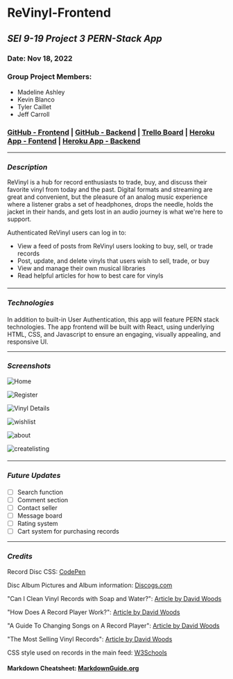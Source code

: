 # ReVinyl-Frontend

## *SEI 9-19 Project 3 PERN-Stack App*




### Date: Nov 18, 2022

### Group Project Members:

- Madeline Ashley
- Kevin Blanco
- Tyler Caillet
- Jeff Carroll


### [GitHub - Frontend](https://github.com/mashbash2150/ReVinyl-Frontend) | [GitHub - Backend](https://github.com/mashbash2150/ReVinyl-Backend) | [Trello Board](https://trello.com/b/o27tjY0w/revinyl)  | [Heroku App - Fontend](https://revinyl-frontend.herokuapp.com/) | [Heroku App - Backend](https://dashboard.heroku.com/apps/revinyl-backend) 


---

### **_Description_**

ReVinyl is a hub for record enthusiasts to trade, buy, and discuss their favorite vinyl from today and the past. 
Digital formats and streaming are great and convenient, but the pleasure of an analog music experience where a listener grabs a set of headphones, drops the needle, holds the jacket in their hands, and gets lost in an audio journey is what we're here to support.   

Authenticated ReVinyl users can log in to: 
- View a feed of posts from ReVinyl users looking to buy, sell, or trade records 
- Post, update, and delete vinyls that users wish to sell, trade, or buy 
- View and manage their own musical libraries
- Read helpful articles for how to best care for vinyls



#### 

---

### **_Technologies_**

#### 

In addition to built-in User Authentication, this app will feature PERN stack technologies. 
The app frontend will be built with React, using underlying HTML, CSS, and Javascript to ensure an engaging, visually appealing, and responsive UI. 





---

### **_Screenshots_**

![Home](https://i.imgur.com/pS727PQ.png)


![Register](https://i.imgur.com/pS727PQ.png)


![Vinyl Details](https://i.imgur.com/U1jnN1i.png)


![wishlist](https://i.imgur.com/Cq2cabf.png)


![about](https://i.imgur.com/lJMQ6QJ.png)


![createlisting](https://i.imgur.com/jqsjrbb.png)

#### 

---

### **_Future Updates_**

####

- [ ] Search function
- [ ] Comment section
- [ ] Contact seller
- [ ] Message board
- [ ] Rating system
- [ ] Cart system for purchasing records

---

### **_Credits_**
Record Disc CSS: [CodePen](https://codepen.io/thebabydino/pen/kNqgKO)

Disc Album Pictures and Album information: [Discogs.com](https://www.discogs.com/)

"Can I Clean Vinyl Records with Soap and Water?": [Article by David Woods](https://www.vinylrecordday.org/blog/clean-vinyl-records-with-soap-and-water/)

"How Does A Record Player Work?": [Article by David Woods](https://www.vinylrecordday.org/blog/how-does-a-record-player-work/)

"A Guide To Changing Songs on A Record Player": [Article by David Woods](https://www.vinylrecordday.org/blog/how-to-skip-songs-on-turntable/)

"The Most Selling Vinyl Records": [Article by David Woods](https://www.vinylrecordday.org/blog/top-selling-vinyl-records/)

CSS style used on records in the main feed: [W3Schools](https://www.w3schools.com/cssref/css3_pr_transform.php)



#### 

#### Markdown Cheatsheet: [MarkdownGuide.org](https://www.markdownguide.org/cheat-sheet/)

